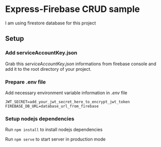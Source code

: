 # Express-Firebase CRUD sample
I am using firestore database for this project

## Setup
### Add serviceAccountKey.json
Grab this _serviceAccountKey.json_ informations from firebase console and add it to the root directory of your project.

### Prepare .env file
Add necessary environment variable information in _.env_ file

```
JWT_SECRET=add_your_jwt_secret_here_to_encrypt_jwt_token
FIREBASE_DB_URL=database_url_from_firebase
```

### Setup nodejs dependencies
Run `npm install` to install nodejs dependencies

Run `npm serve` to start server in production mode